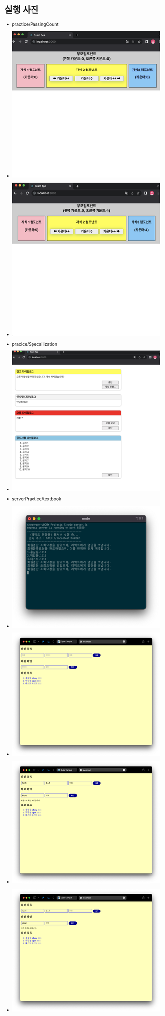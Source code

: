 # 실행 사진

- practice/PassingCount
- ![실행사진](./실행사진/PassingCount1.png)
- ![실행사진](./실행사진/PassingCount2.png)

- pracice/Specailization
- ![실행사진](./실행사진/Specialization.png)

- serverPractice/textbook
- ![실행사진](./실행사진/textbook1.png)
- ![실행사진](./실행사진/textbook2.png)
- ![실행사진](./실행사진/textbook3.png)
- ![실행사진](./실행사진/textbook4.png)
